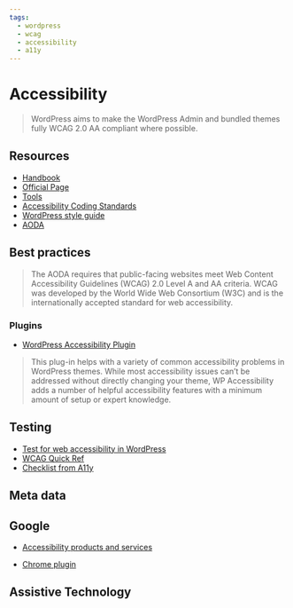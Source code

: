 ```yaml
---
tags:
  - wordpress
  - wcag
  - accessibility
  - a11y
---
```


# Accessibility

>WordPress aims to make the WordPress Admin and bundled themes fully WCAG 2.0 AA compliant where possible.


## Resources

- [Handbook](https://make.wordpress.org/accessibility/handbook/)
- [Official Page](https://en-ca.wordpress.org/about/accessibility/)
- [Tools](https://make.wordpress.org/accessibility/handbook/which-tools-can-i-use/)
- [Accessibility Coding Standards](https://developer.wordpress.org/coding-standards/wordpress-coding-standards/accessibility/)
- [WordPress style guide](https://make.wordpress.org/design/handbook/design-guide/)
- [AODA](https://www.ontario.ca/page/about-accessibility-laws)

## Best practices

>The AODA requires that public-facing websites meet Web Content Accessibility Guidelines (WCAG) 2.0 Level A and AA criteria. WCAG was developed by the World Wide Web Consortium (W3C) and is the internationally accepted standard for web accessibility. 

### Plugins

- [WordPress Accessibility Plugin](https://wordpress.org/plugins/wp-accessibility/)

>This plug-in helps with a variety of common accessibility problems in WordPress themes. While most accessibility issues can’t be addressed without directly changing your theme, WP Accessibility adds a number of helpful accessibility features with a minimum amount of setup or expert knowledge.


## Testing

- [Test for web accessibility in WordPress](https://make.wordpress.org/accessibility/handbook/test-for-web-accessibility/)
- [WCAG Quick Ref](https://www.w3.org/WAI/WCAG21/quickref/)
- [Checklist from A11y](https://www.a11yproject.com/checklist/)

## Meta data

## Google

- [Accessibility products and services](https://www.google.com/accessibility/products-features/)

- [Chrome plugin](https://chrome.google.com/webstore/detail/screen-reader/kgejglhpjiefppelpmljglcjbhoiplfn?hl=en)

## Assistive Technology

